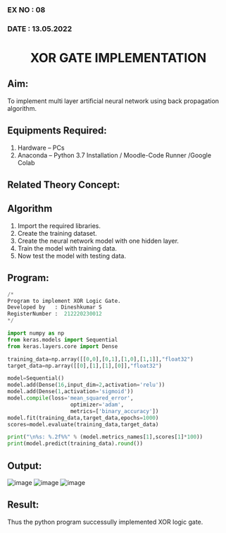 ### EX NO : 08
### DATE  : 13.05.2022 
# <p align="center"> XOR GATE IMPLEMENTATION </p>
## Aim:
   To implement multi layer artificial neural network using back propagation algorithm.
## Equipments Required:
1. Hardware – PCs
2. Anaconda – Python 3.7 Installation / Moodle-Code Runner /Google Colab

## Related Theory Concept:

## Algorithm
1. Import the required libraries.
2. Create the training dataset.
3. Create the neural network model with one hidden layer.
4. Train the model with training data.
5. Now test the model with testing data.

## Program:
```python
/*
Program to implement XOR Logic Gate.
Developed by   : Dineshkumar S
RegisterNumber :  212220230012
*/

import numpy as np
from keras.models import Sequential
from keras.layers.core import Dense

training_data=np.array([[0,0],[0,1],[1,0],[1,1]],"float32")
target_data=np.array([[0],[1],[1],[0]],"float32")

model=Sequential()
model.add(Dense(16,input_dim=2,activation='relu'))
model.add(Dense(1,activation='sigmoid'))
model.compile(loss='mean_squared_error',
                    optimizer='adam',
                    metrics=['binary_accuracy'])
model.fit(training_data,target_data,epochs=1000)
scores=model.evaluate(training_data,target_data)

print("\n%s: %.2f%%" % (model.metrics_names[1],scores[1]*100))
print(model.predict(training_data).round())

```

## Output:
![image](https://user-images.githubusercontent.com/75234807/169637706-9516c766-47ab-4b90-b19d-31d4c62343d8.png)
![image](https://user-images.githubusercontent.com/75234807/169637712-a9c5f950-0a99-4f8d-a78e-d60400955c16.png)
![image](https://user-images.githubusercontent.com/75234807/169637716-35f0ce22-f53f-4b0d-b608-746e16ef2c50.png)

## Result:
Thus the python program successully implemented XOR logic gate.
